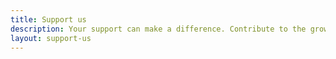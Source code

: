 ```yaml
---
title: Support us
description: Your support can make a difference. Contribute to the growth of Azuriom.
layout: support-us
---
```

